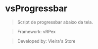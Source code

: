 # vsProgressbar

> Script de progressbar abaixo da tela. 

> Framework: vRPex

> Developed by: Vieira's Store
